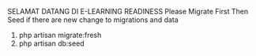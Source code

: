 SELAMAT DATANG DI E-LEARNING READINESS
Please Migrate First Then Seed if there are new change to migrations and data
1. php artisan migrate:fresh
2. php artisan db:seed
